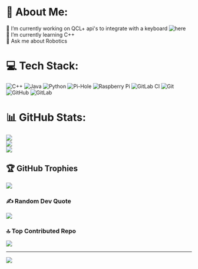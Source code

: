 # 💫 About Me:
🔭 I’m currently working on QCL+ api's to integrate with a keyboard ![here](https://github.com/Agame7k/QlcKeyboard)<br>🌱 I’m currently learning C++<br>💬 Ask me about Robotics


# 💻 Tech Stack:
![C++](https://img.shields.io/badge/c++-%2300599C.svg?style=for-the-badge&logo=c%2B%2B&logoColor=white) ![Java](https://img.shields.io/badge/java-%23ED8B00.svg?style=for-the-badge&logo=openjdk&logoColor=white) ![Python](https://img.shields.io/badge/python-3670A0?style=for-the-badge&logo=python&logoColor=ffdd54) ![Pi-Hole](https://img.shields.io/badge/pihole-%2396060C.svg?style=for-the-badge&logo=pi-hole&logoColor=white) ![Raspberry Pi](https://img.shields.io/badge/-RaspberryPi-C51A4A?style=for-the-badge&logo=Raspberry-Pi) ![GitLab CI](https://img.shields.io/badge/gitlab%20CI-%23181717.svg?style=for-the-badge&logo=gitlab&logoColor=white) ![Git](https://img.shields.io/badge/git-%23F05033.svg?style=for-the-badge&logo=git&logoColor=white) ![GitHub](https://img.shields.io/badge/github-%23121011.svg?style=for-the-badge&logo=github&logoColor=white) ![GitLab](https://img.shields.io/badge/gitlab-%23181717.svg?style=for-the-badge&logo=gitlab&logoColor=white)
# 📊 GitHub Stats:
![](https://github-readme-stats.vercel.app/api?username=Agame7k&theme=dark&hide_border=true&include_all_commits=false&count_private=true)<br/>
![](https://github-readme-streak-stats.herokuapp.com/?user=Agame7k&theme=dark&hide_border=true)<br/>
![](https://github-readme-stats.vercel.app/api/top-langs/?username=Agame7k&theme=dark&hide_border=true&include_all_commits=false&count_private=true&layout=compact)

## 🏆 GitHub Trophies
![](https://github-profile-trophy.vercel.app/?username=Agame7k&theme=radical&no-frame=false&no-bg=false&margin-w=4)

### ✍️ Random Dev Quote
![](https://quotes-github-readme.vercel.app/api?type=horizontal&theme=radical)

### 🔝 Top Contributed Repo
![](https://github-contributor-stats.vercel.app/api?username=Agame7k&limit=5&theme=dark&combine_all_yearly_contributions=true)

---
[![](https://visitcount.itsvg.in/api?id=Agame7k&icon=5&color=1)](https://visitcount.itsvg.in)

<!-- Proudly created with GPRM ( https://gprm.itsvg.in ) -->
